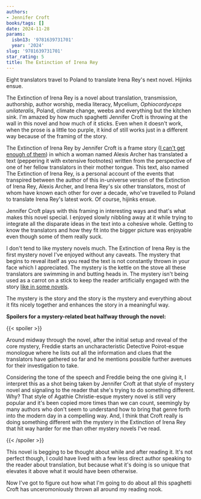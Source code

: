 ```yaml
---
authors:
- Jennifer Croft
books/tags: []
date: 2024-11-28
params:
  isbn13: '9781639731701'
  year: '2024'
slug: '9781639731701'
star_rating: 5
title: The Extinction of Irena Rey
---
```


Eight translators travel to Poland to translate Irena Rey's next novel. Hijinks ensue.

<!--more-->

The Extinction of Irena Rey is a novel about translation, transmission, authorship, author worship, media literacy, Mycelium, *Ophiocordyceps unilateralis*, Poland, climate change, weebs and everything but the kitchen sink. I'm amazed by how much spaghetti Jennifer Croft is throwing at the wall in this novel and how much of it sticks. Even when it doesn't work, when the prose is a little too purple, it kind of still works just in a different way because of the framing of the story.

The Extinction of Irena Rey by Jennifer Croft is a frame story ([I can't get enough of them](/books/9780575069015/)) in which a woman named Alexis Archer has translated a text (peppering it with extensive footnotes) written from the perspective of one of her fellow translators in their mother tongue. This text, also named The Extinction of Irena Rey, is a personal account of the events that transpired between the author of this in-universe version of the Extinction of Irena Rey, Alexis Archer, and Irena Rey's six other translators, most of whom have known each other for over a decade, who've travelled to Poland to translate Irena Rey's latest work. Of course, hijinks ensue.

Jennifer Croft plays with this framing in interesting ways and that's what makes this novel special. I enjoyed slowly nibbling away at it while trying to integrate all the disparate ideas in the text into a cohesive whole. Getting to know the translators and how they fit into the bigger picture was enjoyable even though some of them really suck.

I don't tend to like mystery novels much. The Extinction of Irena Rey is the first mystery novel I've enjoyed without any caveats. The mystery that begins to reveal itself as you read the text is not constantly thrown in your face which I appreciated. The mystery is the kettle on the stove all these translators are swimming in and butting heads in. The mystery isn't being used as a carrot on a stick to keep the reader artificially engaged with the story [like in some novels](/books/9781473223851/).

The mystery is the story and the story is the mystery and everything about it fits nicely together and enhances the story in a meaningful way.

**Spoilers for a mystery-related beat halfway through the novel:**

{{< spoiler >}}

Around midway through the novel, after the initial setup and reveal of the core mystery, Freddie starts an uncharacteristic Detective Poirot-esque monologue where he lists out all the information and clues that the translators have gathered so far and he mentions possible further avenues for their investigation to take.

Considering the tone of the speech and Freddie being the one giving it, I interpret this as a shot being taken by Jennifer Croft at that style of mystery novel and signaling to the reader that she's trying to do something different. Why? That style of Agathie Christie-esque mystery novel is still very popular and it's been copied more times than we can count, seemingly by many authors who don't seem to understand how to bring that genre forth into the modern day in a compelling way. And, I think that Croft really is doing something different with the mystery in the Extinction of Irena Rey that hit way harder for me than other mystery novels I've read.

{{< /spoiler >}}

This novel is begging to be thought about while and after reading it. It's not perfect though, I could have lived with a few less direct author speaking to the reader about translation, but because what it's doing is so unique that elevates it above what it would have been otherwise.

Now I've got to figure out how what I'm going to do about all this spaghetti Croft has unceromoniously thrown all around my reading nook.